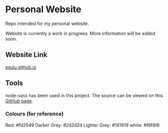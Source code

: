 # Personal Website
Repo intended for my personal website.

Website is currently a work in progress. More information will be added soon.

## Website Link
[esulu.github.io](https://esulu.github.io/dist/index.html)

## Tools
node-sass has been used in this project. The source can be viewed on this [GitHub page](https://github.com/sass/node-sass).

### Colours (for reference)
Red: #fd2549
Darker Grey: #2d2d2d
Lighter Grey: #191919
white: #f6f6f6
